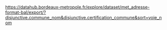 https://datahub.bordeaux-metropole.fr/explore/dataset/met_adresse-format-bal/export/?disjunctive.commune_nom&disjunctive.certification_commune&sort=voie_nom
